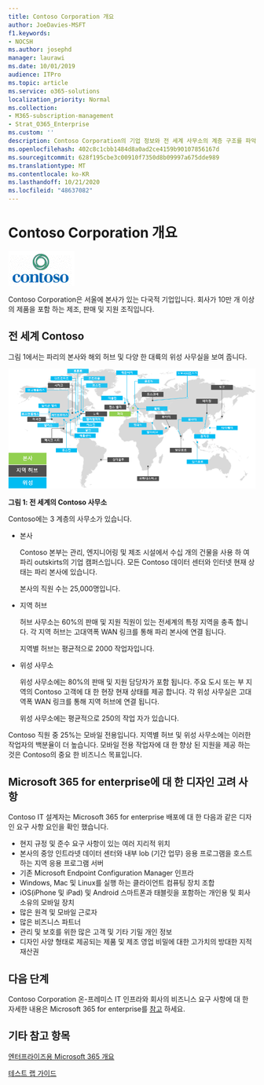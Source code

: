 ```yaml
---
title: Contoso Corporation 개요
author: JoeDavies-MSFT
f1.keywords:
- NOCSH
ms.author: josephd
manager: laurawi
ms.date: 10/01/2019
audience: ITPro
ms.topic: article
ms.service: o365-solutions
localization_priority: Normal
ms.collection:
- M365-subscription-management
- Strat_O365_Enterprise
ms.custom: ''
description: Contoso Corporation의 기업 정보와 전 세계 사무소의 계층 구조를 파악합니다.
ms.openlocfilehash: 402c8c1cbb1484d8a0ad2ce4159b90107856167d
ms.sourcegitcommit: 628f195cbe3c00910f7350d8b09997a675dde989
ms.translationtype: MT
ms.contentlocale: ko-KR
ms.lasthandoff: 10/21/2020
ms.locfileid: "48637082"
---
```

# <a name="overview-of-contoso-corporation"></a>Contoso Corporation 개요

![Contoso Corporation](../media/contoso-overview/contoso-icon.png)

Contoso Corporation은 서울에 본사가 있는 다국적 기업입니다. 회사가 10만 개 이상의 제품을 포함 하는 제조, 판매 및 지원 조직입니다.

## <a name="contoso-around-the-world"></a>전 세계 Contoso

그림 1에서는 파리의 본사와 해외 허브 및 다양 한 대륙의 위성 사무실을 보여 줍니다.

![전 세계의 Contoso 사무소](../media/contoso-overview/contoso-overview-fig1.png)

**그림 1: 전 세계의 Contoso 사무소**
 
Contoso에는 3 계층의 사무소가 있습니다.

- 본사

  Contoso 본부는 관리, 엔지니어링 및 제조 시설에서 수십 개의 건물을 사용 하 여 파리 outskirts의 기업 캠퍼스입니다. 모든 Contoso 데이터 센터와 인터넷 현재 상태는 파리 본사에 있습니다.

  본사의 직원 수는 25,000명입니다.

- 지역 허브

  허브 사무소는 60%의 판매 및 지원 직원이 있는 전세계의 특정 지역을 충족 합니다. 각 지역 허브는 고대역폭 WAN 링크를 통해 파리 본사에 연결 됩니다.

  지역별 허브는 평균적으로 2000 작업자입니다.

- 위성 사무소

  위성 사무소에는 80%의 판매 및 지원 담당자가 포함 됩니다. 주요 도시 또는 부 지역의 Contoso 고객에 대 한 현장 현재 상태를 제공 합니다. 각 위성 사무실은 고대역폭 WAN 링크를 통해 지역 허브에 연결 됩니다.

  위성 사무소에는 평균적으로 250의 작업 자가 있습니다.

Contoso 직원 중 25%는 모바일 전용입니다. 지역별 허브 및 위성 사무소에는 이러한 작업자의 백분율이 더 높습니다. 모바일 전용 작업자에 대 한 향상 된 지원을 제공 하는 것은 Contoso의 중요 한 비즈니스 목표입니다.

## <a name="design-considerations-for-microsoft-365-for-enterprise"></a>Microsoft 365 for enterprise에 대 한 디자인 고려 사항

Contoso IT 설계자는 Microsoft 365 for enterprise 배포에 대 한 다음과 같은 디자인 요구 사항 요인을 확인 했습니다.

- 현지 규정 및 준수 요구 사항이 있는 여러 지리적 위치
- 본사의 중앙 인트라넷 데이터 센터와 내부 lob (기간 업무) 응용 프로그램을 호스트 하는 지역 응용 프로그램 서버
- 기존 Microsoft Endpoint Configuration Manager 인프라
- Windows, Mac 및 Linux를 실행 하는 클라이언트 컴퓨팅 장치 조합
- iOS(iPhone 및 iPad) 및 Android 스마트폰과 태블릿을 포함하는 개인용 및 회사 소유의 모바일 장치
- 많은 원격 및 모바일 근로자
- 많은 비즈니스 파트너
- 관리 및 보호를 위한 많은 고객 및 기타 기밀 개인 정보
- 디자인 사양 형태로 제공되는 제품 및 제조 영업 비밀에 대한 고가치의 방대한 지적 재산권

## <a name="next-step"></a>다음 단계

Contoso Corporation 온-프레미스 IT 인프라와 회사의 비즈니스 요구 사항에 대 한 자세한 내용은 Microsoft 365 for enterprise를 [참고](contoso-infra-needs.md) 하세요.

## <a name="see-also"></a>기타 참고 항목

[엔터프라이즈용 Microsoft 365 개요](microsoft-365-overview.md)

[테스트 랩 가이드](m365-enterprise-test-lab-guides.md)
